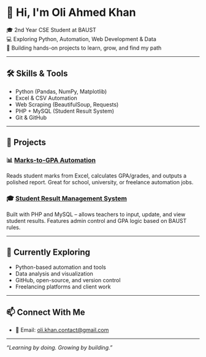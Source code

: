 # 👋 Hi, I'm Oli Ahmed Khan

🎓 2nd Year CSE Student at BAUST  
💻 Exploring Python, Automation, Web Development & Data  
🚀 Building hands-on projects to learn, grow, and find my path

---

## 🛠️ Skills & Tools
- Python (Pandas, NumPy, Matplotlib)
- Excel & CSV Automation
- Web Scraping (BeautifulSoup, Requests)
- PHP + MySQL (Student Result System)
- Git & GitHub

---

## 📌 Projects

### 📊 [Marks-to-GPA Automation](https://github.com/oliahmedkhan/personal-projects/tree/main/marks_project)
Reads student marks from Excel, calculates GPA/grades, and outputs a polished report. Great for school, university, or freelance automation jobs.

### 🎓 [Student Result Management System](https://github.com/oliahmedkhan/academic-projects/tree/main/BAUST%20Student%20Result%20Management%20System)
Built with PHP and MySQL – allows teachers to input, update, and view student results. Features admin control and GPA logic based on BAUST rules.

---

## 🌱 Currently Exploring
- Python-based automation and tools
- Data analysis and visualization
- GitHub, open-source, and version control
- Freelancing platforms and client work
---

## 📫 Connect With Me
- 📧 Email: oli.khan.contact@gmail.com
---

_“Learning by doing. Growing by building.”_
